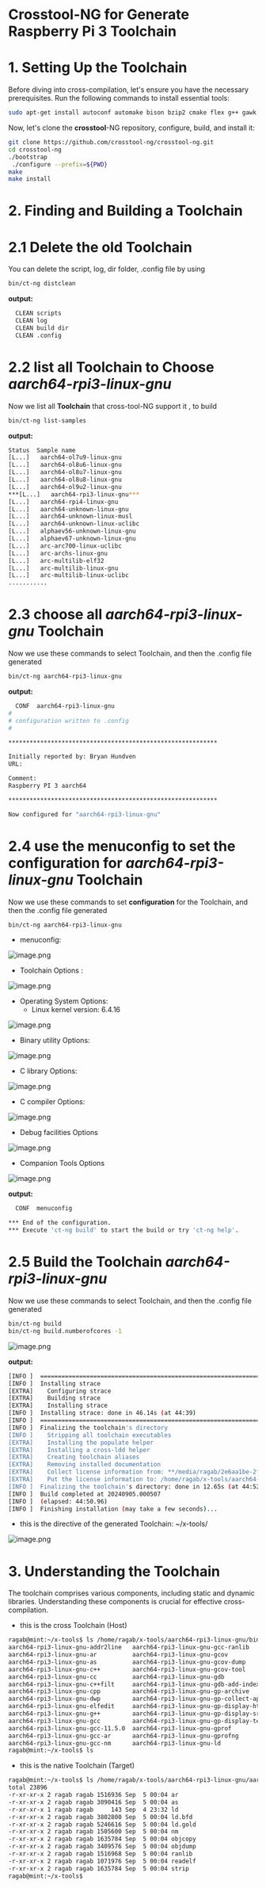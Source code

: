 # Crosstool-NG for Generate  Raspberry Pi 3 Toolchain

# **1. Setting Up the Toolchain**

Before diving into cross-compilation, let's ensure you have the necessary prerequisites. Run the following commands to install essential tools:

```bash
sudo apt-get install autoconf automake bison bzip2 cmake flex g++ gawk gcc gettext git gperf help2man libncurses5-dev libstdc++6 libtool libtool-bin make patch python3-dev rsync texinfo unzip wget xz-utils

```

Now, let's clone the **crosstool**-NG repository, configure, build, and install it:

```bash
git clone https://github.com/crosstool-ng/crosstool-ng.git
cd crosstool-ng
./bootstrap
 ./configure --prefix=${PWD}
make
make install
```

# **2. Finding and Building a Toolchain**

# **2.1 Delete the old Toolchain**

You can delete the script, log, dir folder, .config file  by using 

```bash
bin/ct-ng distclean

```

**output:**

```bash
  CLEAN scripts
  CLEAN log
  CLEAN build dir
  CLEAN .config
```

# **2.2 list all Toolchain to Choose *aarch64-rpi3-linux-gnu***

Now we list all **Toolchain** that cross-tool-NG support it , to build

```bash
bin/ct-ng list-samples
```

**output:**

```bash
Status  Sample name
[L...]   aarch64-ol7u9-linux-gnu
[L...]   aarch64-ol8u6-linux-gnu
[L...]   aarch64-ol8u7-linux-gnu
[L...]   aarch64-ol8u8-linux-gnu
[L...]   aarch64-ol9u2-linux-gnu
***[L...]   aarch64-rpi3-linux-gnu***
[L...]   aarch64-rpi4-linux-gnu
[L...]   aarch64-unknown-linux-gnu
[L...]   aarch64-unknown-linux-musl
[L...]   aarch64-unknown-linux-uclibc
[L...]   alphaev56-unknown-linux-gnu
[L...]   alphaev67-unknown-linux-gnu
[L...]   arc-arc700-linux-uclibc
[L...]   arc-archs-linux-gnu
[L...]   arc-multilib-elf32
[L...]   arc-multilib-linux-gnu
[L...]   arc-multilib-linux-uclibc
...........
```

# **2.3** choose <sample> **all *aarch64-rpi3-linux-gnu* Toolchain**

Now we use these commands to select Toolchain, and then the .config file generated 

```bash
bin/ct-ng aarch64-rpi3-linux-gnu
```

**output:**

```bash
  CONF  aarch64-rpi3-linux-gnu
#
# configuration written to .config
#

***********************************************************

Initially reported by: Bryan Hundven
URL: 

Comment:
Raspberry PI 3 aarch64

***********************************************************

Now configured for "aarch64-rpi3-linux-gnu"

```

# **2.4 use the menuconfig to set the configuration for  *aarch64-rpi3-linux-gnu* Toolchain**

Now we use these commands to set **configuration** for  the  Toolchain, and then the .config file generated 

```bash
bin/ct-ng aarch64-rpi3-linux-gnu

```

- menuconfig:

![image.png](menuconfig.png)

- Toolchain Options :

![image.png](Toolchain.png)

- Operating System Options:
    - Linux kernel version: 6.4.16

![image.png](Operating_System.png)

- Binary utility Options:

![image.png](Binary_utility.png)

- C library Options:

![image.png](C_library.png)

- C compiler Options:

![image.png](C_compiler.png)

- Debug facilities Options

![image.png](Debug_facilities.png)

- Companion Tools Options

![image.png](Companion_Tools.png)

**output:**

```bash
  CONF  menuconfig

*** End of the configuration.
*** Execute 'ct-ng build' to start the build or try 'ct-ng help'.
```

# **2.5 Build the Toolchain *aarch64-rpi3-linux-gnu***

Now we use these commands to select Toolchain, and then the .config file generated 

```bash
bin/ct-ng build
bin/ct-ng build.numberofcores -1
```

![image.png](Build.png)

**output:**

```bash
[INFO ]  =================================================================
[INFO ]  Installing strace
[EXTRA]    Configuring strace
[EXTRA]    Building strace
[EXTRA]    Installing strace
[INFO ]  Installing strace: done in 46.14s (at 44:39)
[INFO ]  =================================================================
[INFO ]  Finalizing the toolchain's directory
[INFO ]    Stripping all toolchain executables
[EXTRA]    Installing the populate helper
[EXTRA]    Installing a cross-ldd helper
[EXTRA]    Creating toolchain aliases
[EXTRA]    Removing installed documentation
[EXTRA]    Collect license information from: **/media/ragab/2e6aa1be-2f37-440f-9a02-a6118b45e071/manual/crosstool-ng/.build/aarch64-rpi3-linux-gnu/**src
[EXTRA]    Put the license information to: /home/ragab/x-tools/aarch64-rpi3-linux-gnu/share/licenses
[INFO ]  Finalizing the toolchain's directory: done in 12.65s (at 44:52)
[INFO ]  Build completed at 20240905.000507
[INFO ]  (elapsed: 44:50.96)
[INFO ]  Finishing installation (may take a few seconds)...

```

- this is the directive of the generated Toolchain: ~/x-tools/

![image.png](directive.png)

# **3. Understanding the Toolchain**

The toolchain comprises various components, including static and dynamic libraries. Understanding these components is crucial for effective cross-compilation.

- this is the cross Toolchain (Host)

```bash
ragab@mint:~/x-tools$ ls /home/ragab/x-tools/aarch64-rpi3-linux-gnu/bin
aarch64-rpi3-linux-gnu-addr2line   aarch64-rpi3-linux-gnu-gcc-ranlib       aarch64-rpi3-linux-gnu-ld.bfd    aclocal-1.16
aarch64-rpi3-linux-gnu-ar          aarch64-rpi3-linux-gnu-gcov             aarch64-rpi3-linux-gnu-ldd       autoconf
aarch64-rpi3-linux-gnu-as          aarch64-rpi3-linux-gnu-gcov-dump        aarch64-rpi3-linux-gnu-ld.gold   autoheader
aarch64-rpi3-linux-gnu-c++         aarch64-rpi3-linux-gnu-gcov-tool        aarch64-rpi3-linux-gnu-lto-dump  autom4te
aarch64-rpi3-linux-gnu-cc          aarch64-rpi3-linux-gnu-gdb              aarch64-rpi3-linux-gnu-nm        automake
aarch64-rpi3-linux-gnu-c++filt     aarch64-rpi3-linux-gnu-gdb-add-index    aarch64-rpi3-linux-gnu-objcopy   automake-1.16
aarch64-rpi3-linux-gnu-cpp         aarch64-rpi3-linux-gnu-gp-archive       aarch64-rpi3-linux-gnu-objdump   autoreconf
aarch64-rpi3-linux-gnu-dwp         aarch64-rpi3-linux-gnu-gp-collect-app   aarch64-rpi3-linux-gnu-populate  autoscan
aarch64-rpi3-linux-gnu-elfedit     aarch64-rpi3-linux-gnu-gp-display-html  aarch64-rpi3-linux-gnu-ranlib    autoupdate
aarch64-rpi3-linux-gnu-g++         aarch64-rpi3-linux-gnu-gp-display-src   aarch64-rpi3-linux-gnu-readelf   ifnames
aarch64-rpi3-linux-gnu-gcc         aarch64-rpi3-linux-gnu-gp-display-text  aarch64-rpi3-linux-gnu-size      m4
aarch64-rpi3-linux-gnu-gcc-11.5.0  aarch64-rpi3-linux-gnu-gprof            aarch64-rpi3-linux-gnu-strings   make
aarch64-rpi3-linux-gnu-gcc-ar      aarch64-rpi3-linux-gnu-gprofng          aarch64-rpi3-linux-gnu-strip
aarch64-rpi3-linux-gnu-gcc-nm      aarch64-rpi3-linux-gnu-ld               aclocal
ragab@mint:~/x-tools$ ls 

```


- this is the native Toolchain (Target)

```bash
ragab@mint:~/x-tools$ ls /home/ragab/x-tools/aarch64-rpi3-linux-gnu/aarch64-rpi3-linux-gnu/bin/ -ll
total 23896
-r-xr-xr-x 2 ragab ragab 1516936 Sep  5 00:04 ar
-r-xr-xr-x 2 ragab ragab 3090416 Sep  5 00:04 as
-r-xr-xr-x 1 ragab ragab     143 Sep  4 23:32 ld
-r-xr-xr-x 2 ragab ragab 3802800 Sep  5 00:04 ld.bfd
-r-xr-xr-x 2 ragab ragab 5246616 Sep  5 00:04 ld.gold
-r-xr-xr-x 2 ragab ragab 1505600 Sep  5 00:04 nm
-r-xr-xr-x 2 ragab ragab 1635784 Sep  5 00:04 objcopy
-r-xr-xr-x 2 ragab ragab 3409576 Sep  5 00:04 objdump
-r-xr-xr-x 2 ragab ragab 1516968 Sep  5 00:04 ranlib
-r-xr-xr-x 2 ragab ragab 1071976 Sep  5 00:04 readelf
-r-xr-xr-x 2 ragab ragab 1635784 Sep  5 00:04 strip
ragab@mint:~/x-tools$ 

```
